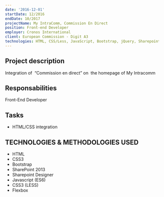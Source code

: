 ```yaml
---
date: '2016-12-01'
startDate: 12/2016
endDate: 10/2017
projectName: My IntraComm, Commission En Direct
position: Front-end Developer
employer: Cronos International
client: European Commission - Digit A3
technologies: HTML, CSS/Less, JavaScript, Bootstrap, jQuery, Sharepoint
---
```


## Project description

Integration of  “Commission en direct” on  the homepage of My Intracomm

## Responsabilities

Front-End Developer

## Tasks

- HTML/CSS integration

## TECHNOLOGIES & METHODOLOGIES USED 

-  HTML
-  CSS3
-  Bootstrap
-  SharePoint 2013
-  Sharepoint Designer
-  Javascript (ES6)
-  CSS3 (LESS)
-  Flexbox